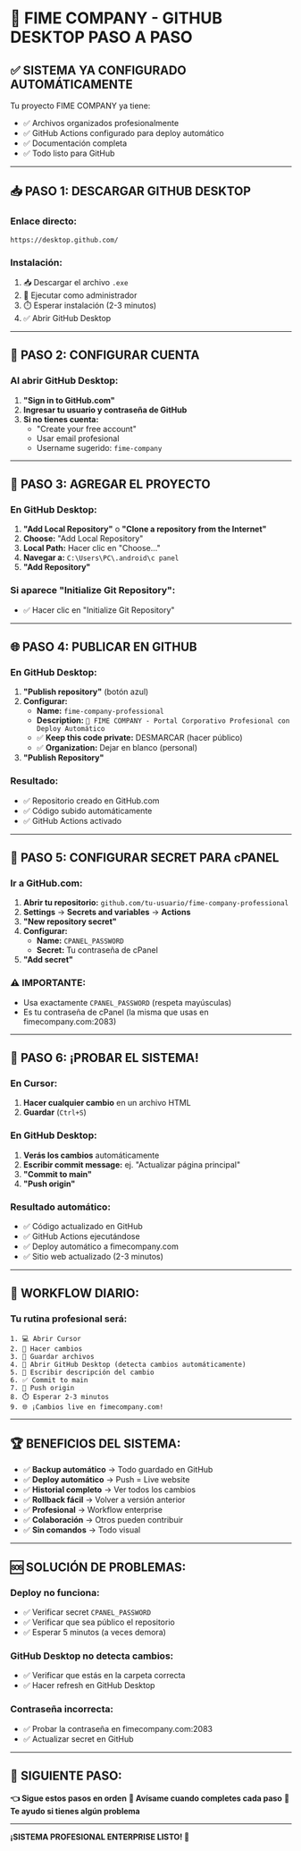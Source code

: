 # 🚀 FIME COMPANY - GITHUB DESKTOP PASO A PASO

## ✅ **SISTEMA YA CONFIGURADO AUTOMÁTICAMENTE**

Tu proyecto FIME COMPANY ya tiene:
- ✅ Archivos organizados profesionalmente
- ✅ GitHub Actions configurado para deploy automático
- ✅ Documentación completa
- ✅ Todo listo para GitHub

---

## 📥 **PASO 1: DESCARGAR GITHUB DESKTOP**

### **Enlace directo:**
```
https://desktop.github.com/
```

### **Instalación:**
1. 📥 Descargar el archivo `.exe`
2. 🔧 Ejecutar como administrador
3. ⏱️ Esperar instalación (2-3 minutos)
4. ✅ Abrir GitHub Desktop

---

## 🔧 **PASO 2: CONFIGURAR CUENTA**

### **Al abrir GitHub Desktop:**
1. **"Sign in to GitHub.com"**
2. **Ingresar tu usuario y contraseña de GitHub**
3. **Si no tienes cuenta:**
   - "Create your free account"
   - Usar email profesional
   - Username sugerido: `fime-company`

---

## 📁 **PASO 3: AGREGAR EL PROYECTO**

### **En GitHub Desktop:**
1. **"Add Local Repository"** o **"Clone a repository from the Internet"**
2. **Choose:** "Add Local Repository"
3. **Local Path:** Hacer clic en "Choose..."
4. **Navegar a:** `C:\Users\PC\.android\c panel`
5. **"Add Repository"**

### **Si aparece "Initialize Git Repository":**
- ✅ Hacer clic en "Initialize Git Repository"

---

## 🌐 **PASO 4: PUBLICAR EN GITHUB**

### **En GitHub Desktop:**
1. **"Publish repository"** (botón azul)
2. **Configurar:**
   - **Name:** `fime-company-professional`
   - **Description:** `🏢 FIME COMPANY - Portal Corporativo Profesional con Deploy Automático`
   - ✅ **Keep this code private:** DESMARCAR (hacer público)
   - ✅ **Organization:** Dejar en blanco (personal)
3. **"Publish Repository"**

### **Resultado:**
- ✅ Repositorio creado en GitHub.com
- ✅ Código subido automáticamente
- ✅ GitHub Actions activado

---

## 🔐 **PASO 5: CONFIGURAR SECRET PARA cPANEL**

### **Ir a GitHub.com:**
1. **Abrir tu repositorio:** `github.com/tu-usuario/fime-company-professional`
2. **Settings** → **Secrets and variables** → **Actions**
3. **"New repository secret"**
4. **Configurar:**
   - **Name:** `CPANEL_PASSWORD`
   - **Secret:** Tu contraseña de cPanel
5. **"Add secret"**

### **⚠️ IMPORTANTE:**
- Usa exactamente `CPANEL_PASSWORD` (respeta mayúsculas)
- Es tu contraseña de cPanel (la misma que usas en fimecompany.com:2083)

---

## 🎉 **PASO 6: ¡PROBAR EL SISTEMA!**

### **En Cursor:**
1. **Hacer cualquier cambio** en un archivo HTML
2. **Guardar** (`Ctrl+S`)

### **En GitHub Desktop:**
1. **Verás los cambios** automáticamente
2. **Escribir commit message:** ej. "Actualizar página principal"
3. **"Commit to main"**
4. **"Push origin"**

### **Resultado automático:**
- ✅ Código actualizado en GitHub
- ✅ GitHub Actions ejecutándose
- ✅ Deploy automático a fimecompany.com
- ✅ Sitio web actualizado (2-3 minutos)

---

## 🔄 **WORKFLOW DIARIO:**

### **Tu rutina profesional será:**
```
1. 💻 Abrir Cursor
2. 📝 Hacer cambios
3. 💾 Guardar archivos
4. 🔄 Abrir GitHub Desktop (detecta cambios automáticamente)
5. 📝 Escribir descripción del cambio
6. ✅ Commit to main
7. 🚀 Push origin
8. ⏱️ Esperar 2-3 minutos
9. 🌐 ¡Cambios live en fimecompany.com!
```

---

## 🏆 **BENEFICIOS DEL SISTEMA:**

- ✅ **Backup automático** → Todo guardado en GitHub
- ✅ **Deploy automático** → Push = Live website
- ✅ **Historial completo** → Ver todos los cambios
- ✅ **Rollback fácil** → Volver a versión anterior
- ✅ **Profesional** → Workflow enterprise
- ✅ **Colaboración** → Otros pueden contribuir
- ✅ **Sin comandos** → Todo visual

---

## 🆘 **SOLUCIÓN DE PROBLEMAS:**

### **Deploy no funciona:**
- ✅ Verificar secret `CPANEL_PASSWORD`
- ✅ Verificar que sea público el repositorio
- ✅ Esperar 5 minutos (a veces demora)

### **GitHub Desktop no detecta cambios:**
- ✅ Verificar que estás en la carpeta correcta
- ✅ Hacer refresh en GitHub Desktop

### **Contraseña incorrecta:**
- ✅ Probar la contraseña en fimecompany.com:2083
- ✅ Actualizar secret en GitHub

---

## 🎯 **SIGUIENTE PASO:**

**👈 Sigue estos pasos en orden**
**📱 Avísame cuando completes cada paso**
**🚀 Te ayudo si tienes algún problema**

---

**¡SISTEMA PROFESIONAL ENTERPRISE LISTO! 🏢**
